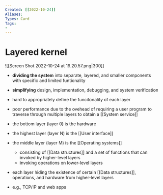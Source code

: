 ```yaml
---
Created: [[2022-10-24]]
Aliases: 
Types: Card
Tags: 
- 
---
```

# Layered kernel
![[Screen Shot 2022-10-24 at 19.20.57.png|300]]
- **dividing the system** into separate, layered, and smaller components with specific and limited funtionality
- **simplifying** design, implementation, debugging, and system verification
- hard to appropriately define the funcitonality of each layer
- poor performance due to the ovehead of requiring a user program to traverse through multiple layers to obtain a [[System service]]

- the bottom layer (layer 0) is the hardware
- the highest layer (layer N) is the [[User interface]]
- the middle layer (layer M) is the [[Operating systems]]
	- consisting of [[Data structures]] and a set of functions that can invoked by higher-level layers
	- invoking operations on lower-level layers

- each layer hiding the existence of certain [[Data structures]], operations, and hardware from higher-level layers
- e.g., TCP/IP and web apps